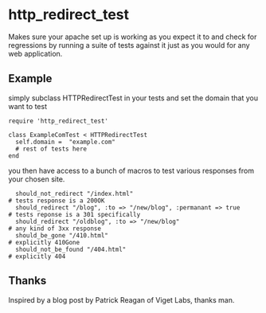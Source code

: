 http\_redirect\_test
==================

Makes sure your apache set up is working as you expect it to and check for regressions by running a suite of tests against it just as you would for any web application.

Example
-------

simply subclass HTTPRedirectTest in your tests and set the domain that you want to test

    require 'http_redirect_test'

    class ExampleComTest < HTTPRedirectTest
      self.domain =  "example.com"
      # rest of tests here
    end

you then have access to a bunch of macros to test various responses from your chosen site.

      should_not_redirect "/index.html"                                   # tests response is a 200OK
      should_redirect "/blog", :to => "/new/blog", :permanant => true     # tests reponse is a 301 specifically
      should_redirect "/oldblog", :to => "/new/blog"                      # any kind of 3xx response
      should_be_gone "/410.html"                                          # explicitly 410Gone
      should_not_be_found "/404.html"                                     # explicitly 404


Thanks
------

Inspired by a blog post by Patrick Reagan of Viget Labs, thanks man.
